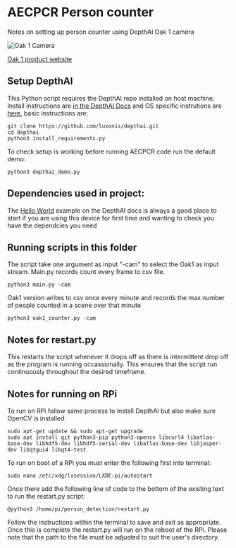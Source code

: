 # AECPCR Person counter

Notes on setting up person counter using DepthAI Oak 1 camera

![Oak 1 Camera](https://cdn.shopify.com/s/files/1/0106/8325/2802/products/OAK-1_1600x.jpg?v=1627660345)

[Oak 1 product website](https://shop.luxonis.com/products/megaai-kit)

## Setup DepthAI

This Python script requires the DepthAI repo installed on host machine. Install instructions are [in the DepthAI Docs](https://docs.luxonis.com/en/latest/pages/tutorials/first_steps/#first-steps-with-depthai) and OS specific instrutions are [here](https://docs.luxonis.com/projects/api/en/latest/install/), basic instructions are:

```terminal 
git clone https://github.com/luxonis/depthai.git
cd depthai
python3 install_requirements.py
```

To check setup is working before running AECPCR code run the default demo:

```terminal 
python3 depthai_demo.py
```

## Dependencies used in project:

The [Hello World](https://docs.luxonis.com/projects/api/en/latest/tutorials/hello_world/) example on the DepthAI docs is always a good place to start if you are using this device for first time and wanting to check you have the dependcies you need


## Running scripts in this folder

The script take one argument as input "-cam" to select the Oak1 as input stream. Main.py records count every frame to csv file.

```terminal
python3 main.py -cam
```

Oak1 version writes to csv once every minute and records the max number of people counted in a scene over that minute

```terminal
python3 oak1_counter.py -cam
```

## Notes for restart.py

This restarts the script whenever it drops off as there is intermittent drop off as the program is running occassionally. This ensures that the script run continuously throughout the desired timeframe.

## Notes for running on RPi

To run on RPi follow same process to install DepthAI but also make sure OpenCV is installed:

```terminal 
sudo apt-get update && sudo apt-get upgrade
sudo apt install git python3-pip python3-opencv libcurl4 libatlas-base-dev libhdf5-dev libhdf5-serial-dev libatlas-base-dev libjasper-dev libqtgui4 libqt4-test
```

To run on boot of a RPi you must enter the following first into terminal:

```terminal 
sudo nano /etc/xdg/lxsession/LXDE-pi/autostart
```
Once there add the following line of code to the bottom of the existing text to run the restart.py script:

```terminal 
@python3 /home/pi/person_detection/restart.py
```
Follow the instructions within the terminal to save and exit as appropriate. Once this is complete the restart.py will run on the reboot of the RPi. Please note that the path to the file must be adjusted to suit the user's directory.
